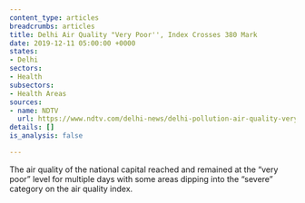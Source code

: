 ```yaml
---
content_type: articles
breadcrumbs: articles
title: Delhi Air Quality "Very Poor'', Index Crosses 380 Mark
date: 2019-12-11 05:00:00 +0000
states:
- Delhi
sectors:
- Health
subsectors:
- Health Areas
sources:
- name: NDTV
  url: https://www.ndtv.com/delhi-news/delhi-pollution-air-quality-very-poor-aqi-crosses-380-mark-2144823
details: []
is_analysis: false

---
```

The air quality of the national capital reached and remained at the “very poor” level for multiple days with some areas dipping into the “severe” category on the air quality index.